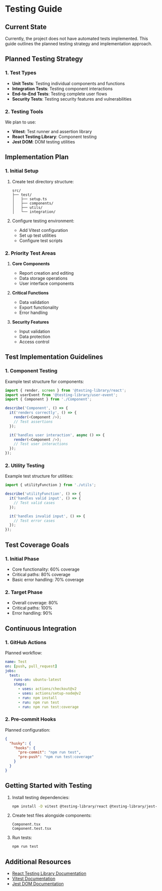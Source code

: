 # Testing Guide

## Current State

Currently, the project does not have automated tests implemented. This guide outlines the planned testing strategy and implementation approach.

## Planned Testing Strategy

### 1. Test Types

- **Unit Tests**: Testing individual components and functions
- **Integration Tests**: Testing component interactions
- **End-to-End Tests**: Testing complete user flows
- **Security Tests**: Testing security features and vulnerabilities

### 2. Testing Tools

We plan to use:
- **Vitest**: Test runner and assertion library
- **React Testing Library**: Component testing
- **Jest DOM**: DOM testing utilities

## Implementation Plan

### 1. Initial Setup

1. Create test directory structure:
   ```
   src/
   ├── test/
   │   ├── setup.ts
   │   ├── components/
   │   ├── utils/
   │   └── integration/
   ```

2. Configure testing environment:
   - Add Vitest configuration
   - Set up test utilities
   - Configure test scripts

### 2. Priority Test Areas

1. **Core Components**
   - Report creation and editing
   - Data storage operations
   - User interface components

2. **Critical Functions**
   - Data validation
   - Export functionality
   - Error handling

3. **Security Features**
   - Input validation
   - Data protection
   - Access control

## Test Implementation Guidelines

### 1. Component Testing

Example test structure for components:
```typescript
import { render, screen } from '@testing-library/react';
import userEvent from '@testing-library/user-event';
import { Component } from './Component';

describe('Component', () => {
  it('renders correctly', () => {
    render(<Component />);
    // Test assertions
  });

  it('handles user interaction', async () => {
    render(<Component />);
    // Test user interactions
  });
});
```

### 2. Utility Testing

Example test structure for utilities:
```typescript
import { utilityFunction } from './utils';

describe('utilityFunction', () => {
  it('handles valid input', () => {
    // Test valid cases
  });

  it('handles invalid input', () => {
    // Test error cases
  });
});
```

## Test Coverage Goals

### 1. Initial Phase
- Core functionality: 60% coverage
- Critical paths: 80% coverage
- Basic error handling: 70% coverage

### 2. Target Phase
- Overall coverage: 80%
- Critical paths: 100%
- Error handling: 90%

## Continuous Integration

### 1. GitHub Actions

Planned workflow:
```yaml
name: Test
on: [push, pull_request]
jobs:
  test:
    runs-on: ubuntu-latest
    steps:
      - uses: actions/checkout@v2
      - uses: actions/setup-node@v2
      - run: npm install
      - run: npm run test
      - run: npm run test:coverage
```

### 2. Pre-commit Hooks

Planned configuration:
```json
{
  "husky": {
    "hooks": {
      "pre-commit": "npm run test",
      "pre-push": "npm run test:coverage"
    }
  }
}
```

## Getting Started with Testing

1. Install testing dependencies:
   ```bash
   npm install -D vitest @testing-library/react @testing-library/jest-dom
   ```

2. Create test files alongside components:
   ```
   Component.tsx
   Component.test.tsx
   ```

3. Run tests:
   ```bash
   npm run test
   ```

## Additional Resources

- [React Testing Library Documentation](https://testing-library.com/docs/react-testing-library/intro)
- [Vitest Documentation](https://vitest.dev/guide)
- [Jest DOM Documentation](https://github.com/testing-library/jest-dom) 